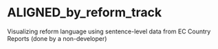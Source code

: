 # ALIGNED_by_reform_track
Visualizing reform language using sentence-level data from EC Country Reports (done by a non-developer)
